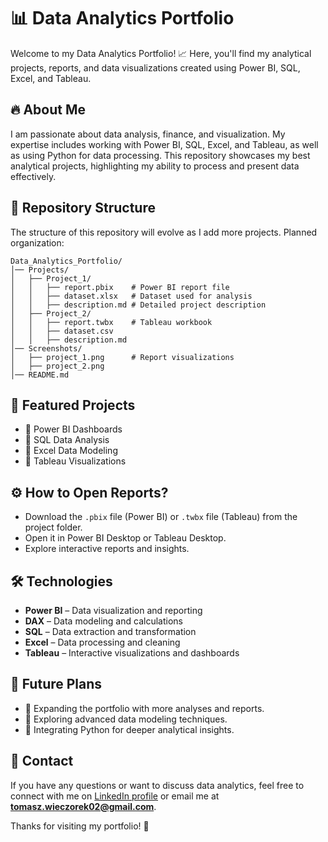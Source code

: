 # 📊 Data Analytics Portfolio

Welcome to my Data Analytics Portfolio! 📈 Here, you'll find my analytical projects, reports, and data visualizations created using Power BI, SQL, Excel, and Tableau.

## 🔥 About Me
I am passionate about data analysis, finance, and visualization. My expertise includes working with Power BI, SQL, Excel, and Tableau, as well as using Python for data processing. This repository showcases my best analytical projects, highlighting my ability to process and present data effectively.

## 📂 Repository Structure
The structure of this repository will evolve as I add more projects. Planned organization:

```
Data_Analytics_Portfolio/
│── Projects/
│   ├── Project_1/
│   │   ├── report.pbix    # Power BI report file
│   │   ├── dataset.xlsx   # Dataset used for analysis
│   │   ├── description.md # Detailed project description
│   ├── Project_2/
│   │   ├── report.twbx    # Tableau workbook
│   │   ├── dataset.csv    
│   │   ├── description.md 
│── Screenshots/
│   ├── project_1.png      # Report visualizations
│   ├── project_2.png
│── README.md
```

## 📌 Featured Projects
- 🔹 Power BI Dashboards  
- 🔹 SQL Data Analysis  
- 🔹 Excel Data Modeling  
- 🔹 Tableau Visualizations  

## ⚙️ How to Open Reports?
- Download the `.pbix` file (Power BI) or `.twbx` file (Tableau) from the project folder.  
- Open it in Power BI Desktop or Tableau Desktop.  
- Explore interactive reports and insights.  

## 🛠 Technologies
- **Power BI** – Data visualization and reporting  
- **DAX** – Data modeling and calculations  
- **SQL** – Data extraction and transformation  
- **Excel** – Data processing and cleaning  
- **Tableau** – Interactive visualizations and dashboards  

## 🚀 Future Plans
- 🔹 Expanding the portfolio with more analyses and reports.  
- 🔹 Exploring advanced data modeling techniques.  
- 🔹 Integrating Python for deeper analytical insights.  

## 📩 Contact
If you have any questions or want to discuss data analytics, feel free to connect with me on [LinkedIn profile](https://www.linkedin.com/in/tomasz-wieczorek) or email me at **tomasz.wieczorek02@gmail.com**.

Thanks for visiting my portfolio! 🚀

